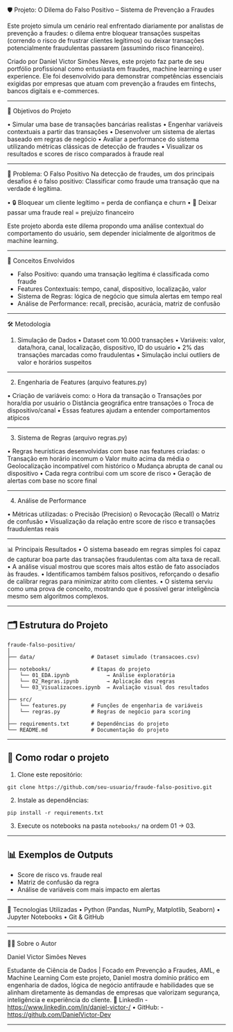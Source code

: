 
 🛡️ Projeto: O Dilema do Falso Positivo – Sistema de Prevenção a Fraudes

Este projeto simula um cenário real enfrentado diariamente por analistas de prevenção a fraudes: o dilema entre bloquear transações suspeitas (correndo o risco de frustrar clientes legítimos) ou deixar transações potencialmente fraudulentas passarem (assumindo risco financeiro).

Criado por Daniel Victor Simões Neves, este projeto faz parte de seu portfólio profissional como entusiasta em fraudes, machine learning e user experience. Ele foi desenvolvido para demonstrar competências essenciais exigidas por empresas que atuam com prevenção a fraudes em fintechs, bancos digitais e e-commerces.

---

🎯 Objetivos do Projeto

• Simular uma base de transações bancárias realistas
• Engenhar variáveis contextuais a partir das transações
• Desenvolver um sistema de alertas baseado em regras de negócio
• Avaliar a performance do sistema utilizando métricas clássicas de detecção de fraudes
• Visualizar os resultados e scores de risco comparados à fraude real

---

🧠 Problema: O Falso Positivo
Na detecção de fraudes, um dos principais desafios é o falso positivo:
Classificar como fraude uma transação que na verdade é legítima.

• 🔒 Bloquear um cliente legítimo = perda de confiança e churn
• 💸 Deixar passar uma fraude real = prejuízo financeiro

Este projeto aborda este dilema propondo uma análise contextual do comportamento do usuário, sem depender inicialmente de algoritmos de machine learning.

---

🧠 Conceitos Envolvidos

- Falso Positivo: quando uma transação legítima é classificada como fraude
- Features Contextuais: tempo, canal, dispositivo, localização, valor
- Sistema de Regras: lógica de negócio que simula alertas em tempo real
- Análise de Performance: recall, precisão, acurácia, matriz de confusão

---

🛠️ Metodologia

1. Simulação de Dados
   • Dataset com 10.000 transações
   • Variáveis: valor, data/hora, canal, localização, dispositivo, ID do usuário
   • 2% das transações marcadas como fraudulentas
   • Simulação inclui outliers de valor e horários suspeitos

---

2. Engenharia de Features (arquivo features.py)

• Criação de variáveis como:
o Hora da transação
o Transações por hora/dia por usuário
o Distância geográfica entre transações
o Troca de dispositivo/canal
• Essas features ajudam a entender comportamentos atípicos

---

3. Sistema de Regras (arquivo regras.py)

• Regras heurísticas desenvolvidas com base nas features criadas:
o Transação em horário incomum
o Valor muito acima da média
o Geolocalização incompatível com histórico
o Mudança abrupta de canal ou dispositivo
• Cada regra contribui com um score de risco
• Geração de alertas com base no score final

---

4. Análise de Performance

• Métricas utilizadas:
o Precisão (Precision)
o Revocação (Recall)
o Matriz de confusão
• Visualização da relação entre score de risco e transações fraudulentas reais

---

📊 Principais Resultados
• O sistema baseado em regras simples foi capaz de capturar boa parte das transações fraudulentas com alta taxa de recall.
• A análise visual mostrou que scores mais altos estão de fato associados às fraudes.
• Identificamos também falsos positivos, reforçando o desafio de calibrar regras para minimizar atrito com clientes.
• O sistema serviu como uma prova de conceito, mostrando que é possível gerar inteligência mesmo sem algoritmos complexos.

---

## 🗂️ Estrutura do Projeto

```
fraude-falso-positivo/
│
├── data/                  # Dataset simulado (transacoes.csv)
│
├── notebooks/             # Etapas do projeto
│   └── 01_EDA.ipynb            → Análise exploratória
│   └── 02_Regras.ipynb         → Aplicação das regras
│   └── 03_Visualizacoes.ipynb  → Avaliação visual dos resultados
│
├── src/
│   └── features.py        # Funções de engenharia de variáveis
│   └── regras.py          # Regras de negócio para scoring
│
├── requirements.txt       # Dependências do projeto
└── README.md              # Documentação do projeto

```

---

## 🚀 Como rodar o projeto

1. Clone este repositório:

```
git clone https://github.com/seu-usuario/fraude-falso-positivo.git
```

2. Instale as dependências:

```
pip install -r requirements.txt
```

3. Execute os notebooks na pasta `notebooks/` na ordem 01 → 03.

---

## 📊 Exemplos de Outputs

- Score de risco vs. fraude real
- Matriz de confusão da regra
- Análise de variáveis com mais impacto em alertas

---

🧪 Tecnologias Utilizadas
• Python (Pandas, NumPy, Matplotlib, Seaborn)
• Jupyter Notebooks
• Git & GitHub

---

---

👨‍💻 Sobre o Autor

Daniel Victor Simões Neves

Estudante de Ciência de Dados | Focado em Prevenção a Fraudes, AML, e Machine Learning
Com este projeto, Daniel mostra domínio prático em engenharia de dados, lógica de negócio antifraude e habilidades que se alinham diretamente às demandas de empresas que valorizam segurança, inteligência e experiência do cliente.
📧 LinkedIn - https://www.linkedin.com/in/daniel-victor-/
• GitHub: - https://github.com/DanielVictor-Dev

---

